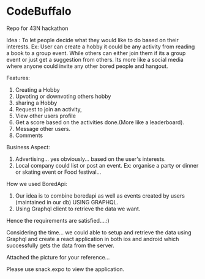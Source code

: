 # CodeBuffalo
Repo for 43N hackathon

Idea : To let people decide what they would like to do based on their interests.
Ex: User can create a hobby it could be any activity from reading a book to a group event.
While others can either join them if its a group event or just get a suggestion from others. 
Its more like a social media where anyone could invite any other bored people and hangout.

Features:

1. Creating a Hobby
2. Upvoting or downvoting others hobby
3. sharing a Hobby
4. Request to join an activity,
5. View other users profile
6. Get a score based on the activities done.(More like a leaderboard).
7. Message other users.
8. Comments

Business Aspect:
1. Advertising... yes obviously... based on the user's interests.
2. Local company could list or post an event. Ex: organise a party or dinner or skating event or Food       festival...

How we used BoredApi:
1. Our idea is to combine boredapi as well as events created by users (maintained in our db) USING GRAPHQL.
2. Using Graphql client to retrieve the data we want.

Hence the requirements are satisfied....:)

Considering the time... we could able to setup and retrieve the data using Graphql and create a react application in both ios and android which successfully gets the data from the server.

Attached the picture for your reference...

Please use snack.expo to view the application.

